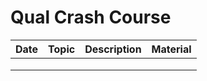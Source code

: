 # Qual Crash Course

| Date | Topic | Description | Material |
|------|-------|-------------|----------|
|      |       |             |          |
|      |       |             |          |
|      |       |             |          |